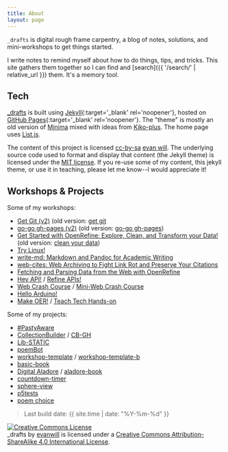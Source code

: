 ```yaml
---
title: About
layout: page
---
```


`_drafts` is digital rough frame carpentry, a blog of notes, solutions, and mini-workshops to get things started.

I write notes to remind myself about how to do things, tips, and tricks.
This site gathers them together so I can find and [search]({{ '/search/' | relative_url }}) them.
It's a memory tool.

## Tech 

[_drafts](https://github.com/evanwill/_drafts) is built using [Jekyll](https://jekyllrb.com/){:target='_blank' rel='noopener'}, hosted on [GitHub Pages](https://pages.github.com/){:target='_blank' rel='noopener'}.
The "theme" is mostly an old version of [Minima](https://github.com/jekyll/minima) mixed with ideas from [Kiko-plus](https://aweekj.github.io/Kiko-plus/).
The home page uses [List.js](https://listjs.com/).

The content of this project is licensed <a href="https://creativecommons.org/licenses/by-sa/4.0/" target="_blank" rel="noopener" title="license">cc-by-sa</a> [evan will](https://github.com/evanwill).
The underlying source code used to format and display that content (the Jekyll theme) is licensed under the [MIT license](https://github.com/evanwill/_drafts/blob/main/LICENSE).
If you re-use some of my content, this jekyll theme, or use it in teaching, please let me know--I would appreciate it!

## Workshops & Projects 

Some of my workshops:

- [Get Git (v2)](https://evanwill.github.io/go-go-ghpages-b/) (old version: [get git](https://evanwill.github.io/go-go-ghpages/)
- [go-go gh-pages (v2)](https://evanwill.github.io/go-go-ghpages-b/) (old version: [go-go gh-pages](https://evanwill.github.io/go-go-ghpages/))
- [Get Started with OpenRefine: Explore, Clean, and Transform your Data!](https://evanwill.github.io/openrefine-b/) (old version: [clean your data](https://evanwill.github.io/clean-your-data/))
- [Try Linux!](https://evanwill.github.io/try-linux/)
- [write-md: Markdown and Pandoc for Academic Writing](https://evanwill.github.io/write-md/)
- [web-cites: Web Archiving to Fight Link Rot and Preserve Your Citations](https://evanwill.github.io/web-cites/)
- [Fetching and Parsing Data from the Web with OpenRefine](https://programminghistorian.org/en/lessons/fetch-and-parse-data-with-openrefine)
- [Hey API!](https://evanwill.github.io/hey-api/) / [Refine APIs!](https://evanwill.github.io/refine-apis/)
- [Web Crash Course](https://evanwill.github.io/web-crash-course/) / [Mini-Web Crash Course](https://evanwill.github.io/mini-web-crash-course/)
- [Hello Arduino!](https://evanwill.github.io/hello-arduino/)
- [Make OER!](https://evanwill.github.io/make-oer/) / [Teach Tech Hands-on](https://evanwill.github.io/tech-hands-on/)

Some of my projects:

- [#PastyAware](https://evanwill.github.io/pastyAware/)
- [CollectionBuilder](https://collectionbuilder.github.io/) / [CB-GH](https://github.com/CollectionBuilder/collectionbuilder-gh)
- [Lib-STATIC](https://lib-static.github.io/)
- [poemBot](https://github.com/evanwill/poemBot)
- [workshop-template](https://github.com/evanwill/workshop-template) / [workshop-template-b](https://evanwill.github.io/workshop-template-b/)
- [basic-book](https://github.com/evanwill/basic-book)
- [Digital Aladore](https://digitalaladore.wordpress.com/) / [aladore-book](https://evanwill.github.io/aladore-book/)
- [countdown-timer](https://github.com/evanwill/countdown-timer)
- [sphere-view](https://evanwill.github.io/sphere-view/)
- [p5tests](https://evanwill.github.io/p5tests/index.html)
- [poem choice](https://uidaholib.github.io/poemchoice/)

> Last build date: {{ site.time | date: "%Y-%m-%d" }}

<a rel="license" href="http://creativecommons.org/licenses/by-sa/4.0/"><img alt="Creative Commons License" style="border-width:0" src="https://i.creativecommons.org/l/by-sa/4.0/88x31.png" /></a><br /><span xmlns:dct="http://purl.org/dc/terms/" property="dct:title">_drafts</span> by <a xmlns:cc="http://creativecommons.org/ns#" href="https://github.com/evanwill" property="cc:attributionName" rel="cc:attributionURL">evanwill</a> is licensed under a <a rel="license" href="http://creativecommons.org/licenses/by-sa/4.0/">Creative Commons Attribution-ShareAlike 4.0 International License</a>.
